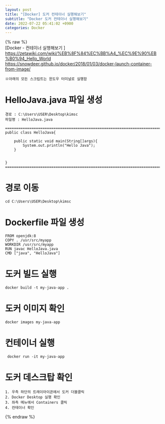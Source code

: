 ```yaml
---  
layout: post  
title: "[Docker] 도커 컨테이너 실행해보기"  
subtitle: "Docker 도커 컨테이너 실행해보기"  
date: 2022-07-22 05:41:02 +0900  
categories: Docker  
---  
```

{% raw %}  
[Docker - 컨테이너 실행해보기 ]   
	https://zetawiki.com/wiki/%EB%8F%84%EC%BB%A4_%EC%9E%90%EB%B0%94_Hello_World  
	https://snowdeer.github.io/docker/2018/01/03/docker-launch-container-from-image/  
  
	※아래의 모든 스크립트는 윈도우 터미널로 실행함  
  
  
# HelloJava.java 파일 생성  
  
	경로 : C:\Users\USER\Desktop\kimsc  
	파일명 : HelloJava.java  
  
	=================================================================================================================  
	public class HelloJava{  
		  
		public static void main(String[]args){  
			System.out.println("Hello Java");  
		}  
  
  
	}  
	=================================================================================================================  
  
# 경로 이동  
	cd C:\Users\USER\Desktop\kimsc  
  
# Dockerfile 파일 생성  
  
	FROM openjdk:8  
	COPY . /usr/src/myapp  
	WORKDIR /usr/src/myapp  
	RUN javac HelloJava.java  
	CMD ["java", "HelloJava"]  
  
  
# 도커 빌드 실행  
	docker build -t my-java-app .  
  
  
# 도커 이미지 확인  
	docker images my-java-app  
  
  
# 컨테이너 실행  
	 docker run -it my-java-app  
	  
  
# 도커 데스크탑 확인  
	1. 우측 하단의 트레이아이콘에서 도커 더블클릭  
	2. Docker Desktop 실행 확인  
	3. 좌측 메뉴에서 Containers 클릭  
	4. 컨테이너 확인  
  
{% endraw %}